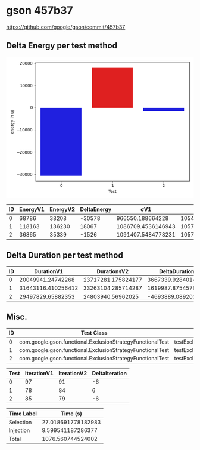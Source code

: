 # gson 457b37


https://github.com/google/gson/commit/457b37



## Delta Energy per test method

![](./gson_delta_energy_0_v.png)


| ID | EnergyV1 | EnergyV2 | DeltaEnergy | σV1 | σV2 |
| --- | --- | --- | --- | --- | --- |
| 0 | 68786 | 38208 | -30578 | 966550.188664228 | 1054275.3534861007 |
| 1 | 118163 | 136230 | 18067 | 1086709.4536146943 | 1057413.0910624384 |
| 2 | 36865 | 35339 | -1526 | 1091407.5484778231 | 1057789.3417675006 |

## Delta Duration per test method


| ID | DurationV1 | DurationsV2 | DeltaDuration |
| --- | --- | --- | --- |
| 0 | 20049941.24742268 | 23717281.175824177 | 3667339.9284014963 |
| 1 | 31643116.410256412 | 33263104.285714287 | 1619987.8754578754 |
| 2 | 29497829.65882353 | 24803940.56962025 | -4693889.089203279 |

## Misc.

| ID | Test Class | Test Method |
| --- | --- | --- |
| 0 | com.google.gson.functional.ExclusionStrategyFunctionalTest | testExclusionStrategyWithMode |
| 1 | com.google.gson.functional.ExclusionStrategyFunctionalTest | testExclusionStrategyDeserialization |
| 2 | com.google.gson.functional.ExclusionStrategyFunctionalTest | testExclusionStrategySerialization |




| Test | IterationV1 | IterationV2 | DeltaIteration |
| --- | --- | --- | --- |
| 0 | 97 | 91 | -6 |
| 1 | 78 | 84 | 6 |
| 2 | 85 | 79 | -6 |



| Time Label | Time (s) |
| --- | --- |
| Selection | 27.018691778182983 |
| Injection | 9.599541187286377 |
| Total | 1076.560744524002 |


